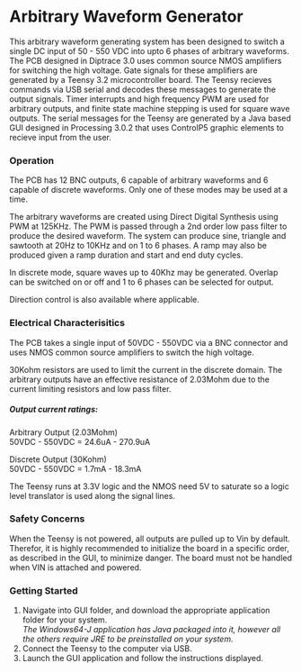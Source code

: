 # Arbitrary Waveform Generator

This arbitrary waveform generating system has been designed to switch a single DC input of 50 - 550 VDC into upto 6 phases of arbitrary waveforms. 
The PCB designed in Diptrace 3.0 uses common source NMOS amplifiers for switching the high voltage. 
Gate signals for these amplifiers are generated by a Teensy 3.2 microcontroller board. 
The Teensy recieves commands via USB serial and decodes these messages to generate the output signals. 
Timer interrupts and high frequency PWM are used for arbitrary outputs, and finite state machine stepping is used for square wave outputs. 
The serial messages for the Teensy are generated by a Java based GUI designed in Processing 3.0.2 that uses ControlP5 graphic elements to recieve input from the user.
 


### Operation

The PCB has 12 BNC outputs, 6 capable of arbitrary waveforms and 6 capable of discrete waveforms. Only one of these modes may be used at a time.

The arbitrary waveforms are created using Direct Digital Synthesis using PWM at 125KHz. The PWM is passed through a 2nd order low pass filter to produce the desired waveform. The system can produce sine, triangle and sawtooth at 20Hz to 10KHz and on 1 to 6 phases. A ramp may also be produced given a ramp duration and start and end duty cycles.

In discrete mode, square waves up to 40Khz may be generated. Overlap can be switched on or off and 1 to 6 phases can be selected for output.

Direction control is also available where applicable.
 
### Electrical Characterisitics

The PCB takes a single input of 50VDC - 550VDC via a BNC connector and uses NMOS common source amplifiers to switch the high voltage.

30Kohm resistors are used to limit the current in the discrete domain. The arbitrary outputs have an effective resistance of 2.03Mohm due to the current limiting resistors and low pass filter. 

##### Output current ratings:  

Arbitrary Output (2.03Mohm)  
    50VDC - 550VDC = 24.6uA - 270.9uA

Discrete Output (30Kohm)  
    50VDC - 550VDC = 1.7mA - 18.3mA

The Teensy runs at 3.3V logic and the NMOS need 5V to saturate so a logic level translator is used along the signal lines.

### Safety Concerns

When the Teensy is not powered, all outputs are pulled up to Vin by default. Therefor, it is highly recommended to initialize the board in a specific order, as described in the GUI, to minimize danger. The board must not be handled when VIN is attached and powered. 


### Getting Started

1. Navigate into GUI folder, and download the appropriate application folder for your system.  
    *The Windows64-J application has Java packaged into     it, however all the others require JRE to be            preinstalled on your system.*
1. Connect the Teensy to the computer via USB.
2. Launch the GUI application and follow the instructions displayed.
